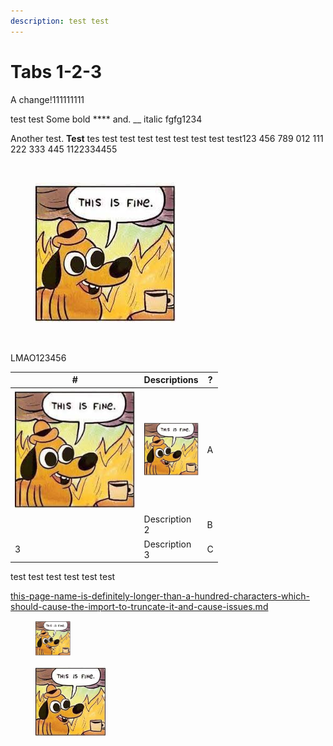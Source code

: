 ```yaml
---
description: test test
---
```


# Tabs 1-2-3

A change!111111111

test test Some bold \*\*\*\* and. \_\_ italic fgfg1234

Another test. **Test** tes test test test test test test test test123 456 789 012 111 222 333 445 1122334455

<figure><img src=".gitbook/assets/this-is-fine_large.webp" alt=""><figcaption></figcaption></figure>

<figure><img src=".gitbook/assets/image (1) (1) (1) (1) (1) (1) (2) (2) (2) (2) (2) (2) (2) (2) (2) (2) (2) (2) (1) (1) (1) (1) (1) (1) (1) (1) (1) (1) (1) (1) (1) (1) (1) (1) (1) (1) (2) (1) (1) (1) (1) (1) (1) (1) (1) (1) (1) (1) (22).png" alt="Test alt"><figcaption></figcaption></figure>

<figure><img src=".gitbook/assets/this-is-fine_large.webp" alt=""><figcaption></figcaption></figure>

LMAO123456

<table><thead><tr><th width="192.6">#</th><th width="75">Descriptions</th><th>?</th></tr></thead><tbody><tr><td><img src=".gitbook/assets/image (1) (1) (1) (1) (1) (1) (2) (2) (2) (2) (2) (2) (2) (2) (2) (2) (2) (2) (1) (1) (1) (1) (1) (1) (1) (1) (1) (1) (1) (1) (1) (1) (1) (1) (1) (1) (2) (1) (1) (1) (1) (1) (1) (1) (1) (1) (1) (1) (22).png" alt="" data-size="original"></td><td><img src=".gitbook/assets/image (1) (1) (1) (1) (1) (1) (2) (2) (2) (2) (2) (2) (2) (2) (2) (2) (2) (2) (1) (1) (1) (1) (1) (1) (1) (1) (1) (1) (1) (1) (1) (1) (1) (1) (1) (1) (2) (1) (1) (1) (1) (1) (1) (1) (1) (1) (1) (1) (22).png" alt="" data-size="original"></td><td>A</td></tr><tr><td><img src=".gitbook/assets/this-is-fine_large.webp" alt="" data-size="original"></td><td>Description 2</td><td>B</td></tr><tr><td>3</td><td>Description 3</td><td>C</td></tr></tbody></table>

test test test test test test

[this-page-name-is-definitely-longer-than-a-hundred-characters-which-should-cause-the-import-to-truncate-it-and-cause-issues.md](this-page-name-is-definitely-longer-than-a-hundred-characters-which-should-cause-the-import-to-truncate-it-and-cause-issues.md)

<figure><img src=".gitbook/assets/image (1) (1) (1) (1) (1) (1) (2) (2) (2) (2) (2) (2) (2) (2) (2) (2) (2) (2) (1) (1) (1) (1) (1) (1) (1) (1) (1) (1) (1) (1) (1) (1) (1) (1) (1) (1) (2) (1) (1) (1) (1) (1) (1) (1) (1) (1) (1) (1) (13).png" alt="" width="56"><figcaption></figcaption></figure>

<figure><img src=".gitbook/assets/image (1) (1) (1) (1) (1) (1) (2) (2) (2) (2) (2) (2) (2) (2) (2) (2) (2) (2) (1) (1) (1) (1) (1) (1) (1) (1) (1) (1) (1) (1) (1) (1) (1) (1) (1) (1) (2) (1) (1) (1) (1) (1) (1) (1) (1) (1) (1) (1) (24).png" alt="" width="113"><figcaption></figcaption></figure>
